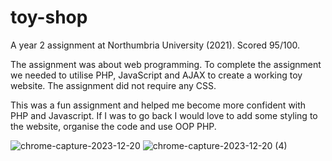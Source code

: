 # toy-shop
A year 2 assignment at Northumbria University (2021). Scored 95/100.

The assignment was about web programming. To complete the assignment we needed to utilise PHP, JavaScript and AJAX to create a working toy website. The assignment did not require any CSS.

This was a fun assignment and helped me become more confident with PHP and Javascript. If I was to go back I would love to add some styling to the website, organise the code and use OOP PHP.

![chrome-capture-2023-12-20](https://github.com/Reece-Carruthers/toy-shop/assets/99188015/381b7b67-e501-40a6-8ff8-5c9c1a92438a)
![chrome-capture-2023-12-20 (4)](https://github.com/Reece-Carruthers/toy-shop/assets/99188015/f3f93033-c960-4556-8fb6-c35dca6e26dc)
